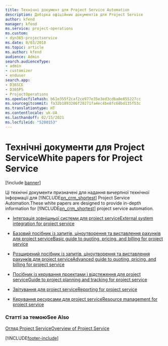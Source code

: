 ```yaml
---
title: Технічні документ для Project Service Automation
description: Добірка офіційних документів для Project Service
author: kfend
manager: kfend
ms.service: project-operations
ms.custom:
- dyn365-projectservice
ms.date: 8/03/2018
ms.topic: article
ms.author: kfend
audience: Admin
search.audienceType:
- admin
- customizer
- enduser
search.app:
- D365CE
- D365PS
- ProjectOperations
ms.openlocfilehash: b61e355f2caf2ce977e35e3ed3cdba0e855227cc
ms.sourcegitcommit: fa32b1893286f20271fa4ec4be8fc68bd135f53c
ms.translationtype: HT
ms.contentlocale: uk-UA
ms.lasthandoff: 02/15/2021
ms.locfileid: "5280153"
---
```

# <a name="white-papers-for-project-service"></a><span data-ttu-id="42064-103">Технічні документи для Project Service</span><span class="sxs-lookup"><span data-stu-id="42064-103">White papers for Project Service</span></span>

[!include [banner](../includes/psa-now-project-operations.md)]

<span data-ttu-id="42064-104">Ці технічні документи призначені для надання вичерпної технічної інформації для [!INCLUDE[pn_crm_shortest](../includes/pn-crm-shortest.md)] Project Service Automation.</span><span class="sxs-lookup"><span data-stu-id="42064-104">These white papers are designed to provide in-depth information for [!INCLUDE[pn_crm_shortest](../includes/pn-crm-shortest.md)] project service automation.</span></span>

-   [<span data-ttu-id="42064-105">Інтеграція зовнішньої системи для project service</span><span class="sxs-lookup"><span data-stu-id="42064-105">External system integration for project service</span></span>](https://go.microsoft.com/fwlink/?LinkId=825445)

-   [<span data-ttu-id="42064-106">Базовий посібник із запитів, ціноутворення та виставлення рахунків для project service</span><span class="sxs-lookup"><span data-stu-id="42064-106">Basic guide to quoting, pricing, and billing for project service</span></span>](https://go.microsoft.com/fwlink/?LinkId=825241)

-   [<span data-ttu-id="42064-107">Розширений посібник із запитів, ціноутворення та виставлення рахунків для project service</span><span class="sxs-lookup"><span data-stu-id="42064-107">Advanced guide to quoting, pricing, and billing for project service</span></span>](https://go.microsoft.com/fwlink/?LinkId=825242)

-   [<span data-ttu-id="42064-108">Посібник із керування проектами і відстеження для project service</span><span class="sxs-lookup"><span data-stu-id="42064-108">Guide to project planning and tracking for project service</span></span>](https://go.microsoft.com/fwlink/?LinkId=825243)

-   [<span data-ttu-id="42064-109">Звітування для project service</span><span class="sxs-lookup"><span data-stu-id="42064-109">Reporting for project service</span></span>](https://go.microsoft.com/fwlink/?LinkId=825446)

-   [<span data-ttu-id="42064-110">Керування ресурсами для project service</span><span class="sxs-lookup"><span data-stu-id="42064-110">Resource management for project service</span></span>](https://go.microsoft.com/fwlink/?LinkId=825244)

### <a name="see-also"></a><span data-ttu-id="42064-111">Статті за темою</span><span class="sxs-lookup"><span data-stu-id="42064-111">See Also</span></span>
 [<span data-ttu-id="42064-112">Огляд Project Service</span><span class="sxs-lookup"><span data-stu-id="42064-112">Overview of Project Service</span></span>](../psa/overview.md)


[!INCLUDE[footer-include](../includes/footer-banner.md)]